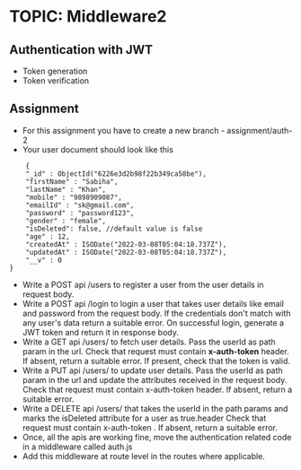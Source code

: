 # TOPIC: Middleware2

## Authentication with JWT
- Token generation
- Token verification

## Assignment
- For this assignment you have to create a new branch - assignment/auth-2
- Your user document should look like this
```
 	{
    "_id" : ObjectId("6226e3d2b98f22b349ca58be"),
    "firstName" : "Sabiha",
    "lastName" : "Khan",
    "mobile" : "9898909087",
    "emailId" : "sk@gmail.com",
    "password" : "password123",
    "gender" : "female",
	"isDeleted": false, //default value is false 
    "age" : 12,
    "createdAt" : ISODate("2022-03-08T05:04:18.737Z"),
    "updatedAt" : ISODate("2022-03-08T05:04:18.737Z"),
    "__v" : 0
}
```


- Write a POST api /users to register a user from the user details in request body. 
- Write a POST api /login to login a user that takes user details like email and password from the request body. If the credentials don't match with any user's data return a suitable error.
On successful login, generate a JWT token and return it in response body.
- Write a GET api /users/<userId> to fetch user details. Pass the userId as path param in the url. Check that request must contain **x-auth-token** header. If absent, return a suitable error.
If present, check that the token is valid.
- Write a PUT api /users/<userId> to update user details. Pass the userId as path param in the url and update the attributes received in the request body. Check that request must contain x-auth-token header. If absent, return a suitable error.
- Write a DELETE api /users/<userId> that takes the userId in the path params and marks the isDeleted attribute for a user as true.header Check that request must contain x-auth-token . If absent, return a suitable error.
- Once, all the apis are working fine, move the authentication related code in a middleware called auth.js
- Add this middleware at route level in the routes where applicable.




